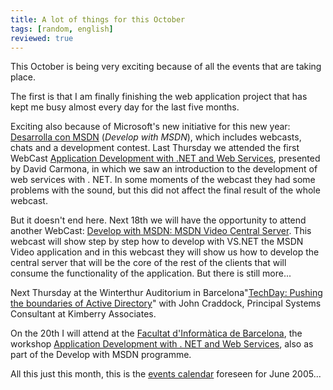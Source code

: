 ```yaml
---
title: A lot of things for this October
tags: [random, english]
reviewed: true
---
```

This October is being very exciting because of all the events that are taking place.

The first is that I am finally finishing the web application project that has kept me busy almost every day for the last five months.  
  
Exciting also because of Microsoft's new initiative for this new year: [Desarrolla con MSDN](http://www.desarrollaconmsdn.com) (_Develop with MSDN_), which includes webcasts, chats and a development contest. Last Thursday we attended the first WebCast [Application Development with .NET and Web Services](https://web.archive.org/web/20051124101924/http://www.desarrollaconmsdn.com/msdn/ServiciosWeb/Eventos/Webcast1.aspx), presented by David Carmona, in which we saw an introduction to the development of web services with . NET. In some moments of the webcast they had some problems with the sound, but this did not affect the final result of the whole webcast.  
  
But it doesn't end here. Next 18th we will have the opportunity to attend another WebCast: [Develop with MSDN: MSDN Video Central Server](http://www.desarrollaconmsdn.com/msdn/ServiciosWeb/Eventos/Webcast2.aspx). This webcast will show step by step how to develop with VS.NET the MSDN Video application and in this webcast they will show us how to develop the central server that will be the core of the rest of the clients that will consume the functionality of the application. But there is still more...  
  
Next Thursday at the Winterthur Auditorium in Barcelona"[TechDay: Pushing the boundaries of Active Directory](http://www.microsoft.com/spain/technet/techday/)" with John Craddock, Principal Systems Consultant at Kimberry Associates.  
  
On the 20th I will attend at the [Facultat d'Informàtica de Barcelona](http://www.fib.upc.es/), the workshop [Application Development with . NET and Web Services](http://www.desarrollaconmsdn.com/msdn/ServiciosWeb/Eventos/Sesion5.aspx), also as part of the Develop with MSDN programme.   
  
All this just this month, this is the [events calendar](http://www.desarrollaconmsdn.com/msdn/Calendar.aspx) foreseen for June 2005...  
  

